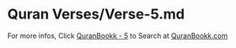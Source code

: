 # Quran Verses/Verse-5.md 

For more infos, Click [QuranBookk - 5](https://www.quranbookk.com/quran/search?q=5) to Search at [QuranBookk.com](http://quranbookk.com/)